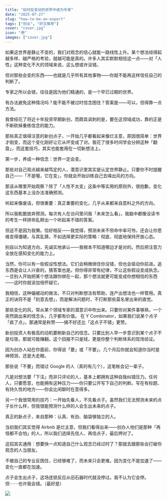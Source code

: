```yaml
---
title: "如何在变动的世界中成为专家"
date: "2025-07-27"
slug: "how-to-be-an-expert"
tags: ["创业", "好文推荐"]
cover: "cover.jpg"
icon: "😎"
images: ["cover.jpg"]
---
```

如果这世界是静止不变的，我们对观念的信心就能一路线性上升。某个想法经得起越多样、越严格的考验，就越可能是真的。许多人其实默默相信这一点——对「人性」这种变化不大的领域来说，这么想或许没错。



但对那些会变的东西——也就是几乎所有其他事物——你就不能再这样信任自己的判断了。



专家之所以会错，往往是因为他们精通的，是一个早已过期的世界。



有办法避免这种情况吗？能不能不被过时信念困住？答案是——可以，但得靠一点方法。



我曾经花了将近十年投资早期新创，而颇具讽刺的是，要在这领域成功，靠的正是不断砍掉重练信念的能力。



那些真正值得注意的新创点子，一开始几乎都看起来像烂主意，原因很简单：世界才刚变，而这个变化刚好让它从坏变成了对。我花了很多时间学会分辨这种「翻盘」，而这套技巧，其实也能套用在一切新想法上。



第一步，养成一种信念：世界一定会变。



那些对自己观点越来越笃定的人，潜意识里其实是认定世界静止。只要你不时提醒自己——「不是喔，它在变」，你就会开始训练自己去嗅出风的方向。



那该从哪里开始观察？除了「人性不太变」这条中等实用的原则外，很抱歉，变化这东西基本上没办法准确预测。



听起来像废话，但很重要：真正重要的变化，几乎从来都来自意料之外的方向。



所以我乾脆放弃预测。每次有人在访问里问我「未来怎么看」，我脑中都像没读书的考生一样拼命乱掰出一个听起来不错的答案。



但这不是因为我懒。恰好相反——我觉得，预测未来不但命中率可怜，还会让你思维变得僵硬。与其乱猜，不如选择更实际的策略：彻底、彻底地保持开放心态。



别自以为知道方向，先诚实地承认——我根本不知道哪边才是对的。然后把注意力全放在感知变化的能力上。



当然，你可以有一些假设性想法。它们会稍微绑住你没错，但也会驱动你前进。追东西是会让人兴奋的，猜答案也是。但你得非常有纪律，不让这些假设变成执念。
一旦别人开始把某个想法跟你绑在一起，那个想法就更可能变成你想相信的东西——这时你就该加倍怀疑它。



我相信，这种偏被动的做法，不只对判断想法有帮助，连产出想法也一样管用。真正的诀窍不是「刻意去想」，而是解决问题时，不打断那些莫名冒出来的直觉。



那些变化的风，常从某个领域专家的潜意识中吹出来。只要你对某件事够熟，一个突然跳出来的怪念头，几乎都有价值。
在 Y Combinator，如果我们说某个点子「疯了点」，那通常是称赞——搞不好还比「这点子不错」更赞。



新创投资人有极高的动机要刷新自己的信念。只要比别人早一步意识到某个点子不是垃圾，那就可能赚翻。这个回报不只是钱，更是你整个判断体系的现场验证。



因为创办人站在你面前，你得说「要」或「不要」，几个月后你就会知道你当时是神预测，还是大走眼。



那些说「不要」而错过 Google 的人（真的有几个），这笔帐会记一辈子。



凡是对想法要「下注」而非只评论的人，基本上都拥有这种自我纠错压力。任何人，只要愿意，也能拥有这种压力——你只要公开写下自己的判断。写在有标题、有持久性的地方——你会比闲聊时在意得多。



另一个我很常用的技巧：一开始先看人，不先看点子。虽然我们无法预测未来的点子长什么样，但我很能预测什么样的人会生出未来的点子。



真正的新点子，来自那种：认真、有劲、脑袋够独立的人。



当初我们其实觉得 Airbnb 是烂主意，但我们看得出来——创办人他们是那种「再怪都不会怕」的人，所以我们选择先信人、再信点子，最后押对了。



这招其实通用：想要快一点知道自己什么观念已经过时了？那就去跟那些会打破你观念的人当朋友。



不被自己的专业反困住，已经够难了，而未来只会更难。因为变化不是加速了——变化一直都在加速。



点子会生出点子，这场连锁反应从旧石器时代就没停过。我不认为它会停。
但⋯⋯也许我会错。（最好是）




![](https://prod-files-secure.s3.us-west-2.amazonaws.com/112d0858-5090-4d34-a606-b75eb8d65fd2/46476355-9cf3-4e99-9b7a-3531bc426380/1000202064.png?X-Amz-Algorithm=AWS4-HMAC-SHA256&X-Amz-Content-Sha256=UNSIGNED-PAYLOAD&X-Amz-Credential=ASIAZI2LB466SWVLEEG3%2F20251016%2Fus-west-2%2Fs3%2Faws4_request&X-Amz-Date=20251016T131014Z&X-Amz-Expires=3600&X-Amz-Security-Token=IQoJb3JpZ2luX2VjEOX%2F%2F%2F%2F%2F%2F%2F%2F%2F%2FwEaCXVzLXdlc3QtMiJGMEQCIDA3Tm8ujzI1GHBfdRI%2FxQjmNB24xYqjVNw1l6rupuRsAiAQq2KItkMz2yuU5Ua5rgmc8numrZL8BHSyALjgylPLhSqIBAiO%2F%2F%2F%2F%2F%2F%2F%2F%2F%2F8BEAAaDDYzNzQyMzE4MzgwNSIMfcWXUbbIOeg2S%2B83KtwD8cie%2Bqe%2Fl9o0WX%2B5dFGSwxMNs9o6NVISCNgethGbCwoC9uyC8Sm96e67kkAYINghLsIDVkf5cjFwIE4JlFO0ytvKwPKlNCIK96d4TMYSLDDE0Uxl0C7U0XY6iVKeL1juFF0C%2FWuGd30Utq2ai4NCKnZ%2Bwcv6pGLfJ0eyzAJicV%2F0HrKp%2FyupRWeIZJOFXaBPa9Xou5vPBiedSnAQ9VpZOJt3aCozR7y13ode5s0UeFM3TOLDuJSpZ4F9FwB2QuPLuKm9Xu8lf0Zk6efsWt6DocY15LI%2FMwuYoybzB%2Fls8wEjk8V3y5jcD996QxX01aLy4yROMKxyJMVIYJfEqcJSiV0okuuk8G84Iq7BvAtc7wuoh2k%2BshPpTvMcDVZKP68Vve%2Ba98hPcpvnbhCsG9xsE7GiVOGZCjp6cevI0%2FgDFfwjRrIHiQr8rsebXylm0W%2ByvueXpsm6YguuypETXg%2BTzEP2GKEXCCYz2ZtkuqLN6wlhJrPcmpp6yI9euwW7OkXCSY08%2F86YWvlHqlVf2XI9Dgm8Y62HiLovhkKyjluqn3Qw3GNy3cVjddJGJsdJp3jS7yV7jMTP0NIgcm7mo89JVY2if%2BBC2ZzT1%2B%2FV9PPKaf0P8bqt0ZCZw2%2B6wUQwzc%2FDxwY6pgFtwQJ0P6zuGtAVE2zqsiEH22m9d%2BztF2DHe6l69gRX7b1XNhbjNkEtbTYz9EVceyoaTbyVGL9m0LyC2LwasyLKWE6j8JMd5KwX6EukTrKDNYEKWU8%2BG9LkOThr3EmRzN6g71YGkEKF0PNg6TlvPbleTd9eQ%2FKarK7nYq3YzX%2FcGEvpN9kfC99%2BxCIBzUwhICcuvPGt%2BTAYzez9rB3CV8fXg%2BP7wKBU&X-Amz-Signature=09c542b1e1a36678ec8290391419591480c93b62d8b58db86b5708dabeb062d9&X-Amz-SignedHeaders=host&x-amz-checksum-mode=ENABLED&x-id=GetObject)

